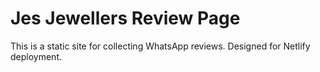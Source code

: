 # Jes Jewellers Review Page

This is a static site for collecting WhatsApp reviews. Designed for Netlify deployment.